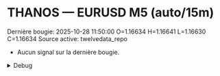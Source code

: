 # THANOS — EURUSD M5 (auto/15m)
Dernière bougie: 2025-10-28 11:50:00  O=1.16634  H=1.16641  L=1.16630  C=1.16634
Source active: twelvedata_repo

- Aucun signal sur la dernière bougie.

<details><summary>Debug</summary>

- TD_API_KEY manquant.

</details>